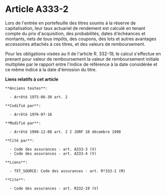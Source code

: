 # Article A333-2

Lors de l'entrée en portefeuille des titres soumis à la réserve de capitalisation, leur taux actuariel de rendement est
calculé en tenant compte du prix d'acquisition, des probabilités, dates d'échéances et montants, nets de tous impôts, des
coupons, des lots et autres avantages accessoires attachés à ces titres, et des valeurs de remboursement. 

Pour les obligations visées au II de l'article R. 332-19, le calcul s'effectue en prenant pour valeur de remboursement la
valeur de remboursement initiale multipliée par le rapport entre l'indice de référence à la date considérée et ce même indice
à la date d'émission du titre.

**Liens relatifs à cet article**

	**Anciens textes**:

	  - Arrêté 1975-06-30 art. 2

	**Codifié par**:

	  - Arrêté 1976-07-16

	**Modifié par**:

	  - Arrêté 1998-12-08 art. 2 I JORF 10 décembre 1998

	**Cité par**:

	  - Code des assurances - art. A333-3 (V)
	  - Code des assurances - art. A333-4 (V)

	**Liens**:

	  - TXT_SOURCE: Code des assurances - art. R*333-1 (M)

	**Cite**:

	  - Code des assurances - art. R332-19 (V)
